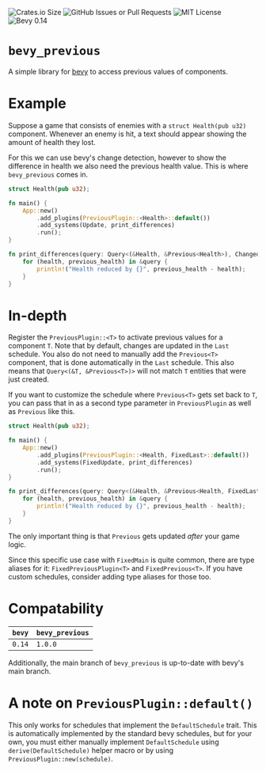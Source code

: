 ![Crates.io Size](https://img.shields.io/crates/size/bevy_previous?label=size)
![GitHub Issues or Pull Requests](https://img.shields.io/github/issues-pr/bnjmn21/bevy_previous)
![MIT License](https://img.shields.io/crates/l/bevy_previous)
![Bevy 0.14](https://img.shields.io/badge/bevy-0.14-green)

# `bevy_previous`

A simple library for [bevy](https://docs.rs/bevy) to access previous values of components.

# Example

Suppose a game that consists of enemies with a `struct Health(pub u32)` component.
Whenever an enemy is hit, a text should appear showing the amount of health they lost.

For this we can use bevy's change detection, however to show the difference in health we also need
the previous health value. This is where `bevy_previous` comes in.

```rust
struct Health(pub u32);

fn main() {
    App::new()
        .add_plugins(PreviousPlugin::<Health>::default())
        .add_systems(Update, print_differences)
        .run();
}

fn print_differences(query: Query<(&Health, &Previous<Health>), Changed<Health>>) {
    for (health, previous_health) in &query {
        println!("Health reduced by {}", previous_health - health);
    }
}
```

# In-depth

Register the `PreviousPlugin::<T>` to activate previous values for a component `T`.
Note that by default, changes are updated in the `Last` schedule.
You also do not need to manually add the `Previous<T>` component,
that is done automatically in the `Last` schedule.
This also means that `Query<(&T, &Previous<T>)>`
will not match `T` entities that were just created.

If you want to customize the schedule where `Previous<T>` gets set back to `T`,
you can pass that in as a second type parameter in `PreviousPlugin` as well as `Previous` like this.

```rust
struct Health(pub u32);

fn main() {
    App::new()
        .add_plugins(PreviousPlugin::<Health, FixedLast>::default())
        .add_systems(FixedUpdate, print_differences)
        .run();
}

fn print_differences(query: Query<(&Health, &Previous<Health, FixedLast>), Changed<Health>>) {
    for (health, previous_health) in &query {
        println!("Health reduced by {}", previous_health - health);
    }
}
```

The only important thing is that `Previous` gets updated *after* your game logic.

Since this specific use case with `FixedMain` is quite common, there are type aliases for it:
`FixedPreviousPlugin<T>` and `FixedPrevious<T>`.
If you have custom schedules, consider adding type aliases for those too.

# Compatability

`bevy` | `bevy_previous`
-------|----------------
`0.14` | `1.0.0`

Additionally, the main branch of `bevy_previous` is
up-to-date with bevy's main branch.

# A note on `PreviousPlugin::default()`

This only works for schedules that implement the `DefaultSchedule` trait.
This is automatically implemented by the standard bevy schedules, but
for your own, you must either manually implement `DefaultSchedule` using
`derive(DefaultSchedule)` helper macro or by using `PreviousPlugin::new(schedule)`.
